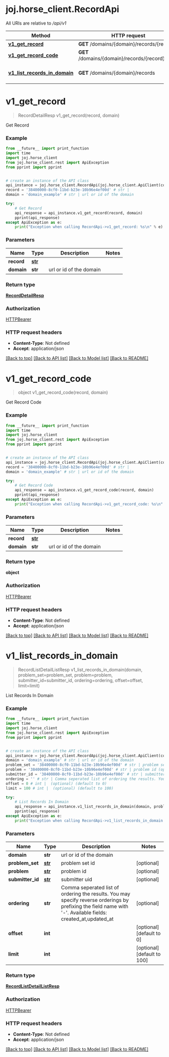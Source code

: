 # joj.horse_client.RecordApi

All URIs are relative to */api/v1*

Method | HTTP request | Description
------------- | ------------- | -------------
[**v1_get_record**](RecordApi.md#v1_get_record) | **GET** /domains/{domain}/records/{record} | Get Record
[**v1_get_record_code**](RecordApi.md#v1_get_record_code) | **GET** /domains/{domain}/records/{record}/code | Get Record Code
[**v1_list_records_in_domain**](RecordApi.md#v1_list_records_in_domain) | **GET** /domains/{domain}/records | List Records In Domain

# **v1_get_record**
> RecordDetailResp v1_get_record(record, domain)

Get Record

### Example
```python
from __future__ import print_function
import time
import joj.horse_client
from joj.horse_client.rest import ApiException
from pprint import pprint


# create an instance of the API class
api_instance = joj.horse_client.RecordApi(joj.horse_client.ApiClient(configuration))
record = '38400000-8cf0-11bd-b23e-10b96e4ef00d' # str | 
domain = 'domain_example' # str | url or id of the domain

try:
    # Get Record
    api_response = api_instance.v1_get_record(record, domain)
    pprint(api_response)
except ApiException as e:
    print("Exception when calling RecordApi->v1_get_record: %s\n" % e)
```

### Parameters

Name | Type | Description  | Notes
------------- | ------------- | ------------- | -------------
 **record** | [**str**](.md)|  | 
 **domain** | **str**| url or id of the domain | 

### Return type

[**RecordDetailResp**](RecordDetailResp.md)

### Authorization

[HTTPBearer](../README.md#HTTPBearer)

### HTTP request headers

 - **Content-Type**: Not defined
 - **Accept**: application/json

[[Back to top]](#) [[Back to API list]](../README.md#documentation-for-api-endpoints) [[Back to Model list]](../README.md#documentation-for-models) [[Back to README]](../README.md)

# **v1_get_record_code**
> object v1_get_record_code(record, domain)

Get Record Code

### Example
```python
from __future__ import print_function
import time
import joj.horse_client
from joj.horse_client.rest import ApiException
from pprint import pprint


# create an instance of the API class
api_instance = joj.horse_client.RecordApi(joj.horse_client.ApiClient(configuration))
record = '38400000-8cf0-11bd-b23e-10b96e4ef00d' # str | 
domain = 'domain_example' # str | url or id of the domain

try:
    # Get Record Code
    api_response = api_instance.v1_get_record_code(record, domain)
    pprint(api_response)
except ApiException as e:
    print("Exception when calling RecordApi->v1_get_record_code: %s\n" % e)
```

### Parameters

Name | Type | Description  | Notes
------------- | ------------- | ------------- | -------------
 **record** | [**str**](.md)|  | 
 **domain** | **str**| url or id of the domain | 

### Return type

**object**

### Authorization

[HTTPBearer](../README.md#HTTPBearer)

### HTTP request headers

 - **Content-Type**: Not defined
 - **Accept**: application/json

[[Back to top]](#) [[Back to API list]](../README.md#documentation-for-api-endpoints) [[Back to Model list]](../README.md#documentation-for-models) [[Back to README]](../README.md)

# **v1_list_records_in_domain**
> RecordListDetailListResp v1_list_records_in_domain(domain, problem_set=problem_set, problem=problem, submitter_id=submitter_id, ordering=ordering, offset=offset, limit=limit)

List Records In Domain

### Example
```python
from __future__ import print_function
import time
import joj.horse_client
from joj.horse_client.rest import ApiException
from pprint import pprint


# create an instance of the API class
api_instance = joj.horse_client.RecordApi(joj.horse_client.ApiClient(configuration))
domain = 'domain_example' # str | url or id of the domain
problem_set = '38400000-8cf0-11bd-b23e-10b96e4ef00d' # str | problem set id (optional)
problem = '38400000-8cf0-11bd-b23e-10b96e4ef00d' # str | problem id (optional)
submitter_id = '38400000-8cf0-11bd-b23e-10b96e4ef00d' # str | submitter uid (optional)
ordering = '' # str | Comma seperated list of ordering the results. You may specify reverse orderings by prefixing the field name with '-'.  Available fields: created_at,updated_at (optional)
offset = 0 # int |  (optional) (default to 0)
limit = 100 # int |  (optional) (default to 100)

try:
    # List Records In Domain
    api_response = api_instance.v1_list_records_in_domain(domain, problem_set=problem_set, problem=problem, submitter_id=submitter_id, ordering=ordering, offset=offset, limit=limit)
    pprint(api_response)
except ApiException as e:
    print("Exception when calling RecordApi->v1_list_records_in_domain: %s\n" % e)
```

### Parameters

Name | Type | Description  | Notes
------------- | ------------- | ------------- | -------------
 **domain** | **str**| url or id of the domain | 
 **problem_set** | [**str**](.md)| problem set id | [optional] 
 **problem** | [**str**](.md)| problem id | [optional] 
 **submitter_id** | [**str**](.md)| submitter uid | [optional] 
 **ordering** | **str**| Comma seperated list of ordering the results. You may specify reverse orderings by prefixing the field name with &#x27;-&#x27;.  Available fields: created_at,updated_at | [optional] 
 **offset** | **int**|  | [optional] [default to 0]
 **limit** | **int**|  | [optional] [default to 100]

### Return type

[**RecordListDetailListResp**](RecordListDetailListResp.md)

### Authorization

[HTTPBearer](../README.md#HTTPBearer)

### HTTP request headers

 - **Content-Type**: Not defined
 - **Accept**: application/json

[[Back to top]](#) [[Back to API list]](../README.md#documentation-for-api-endpoints) [[Back to Model list]](../README.md#documentation-for-models) [[Back to README]](../README.md)

